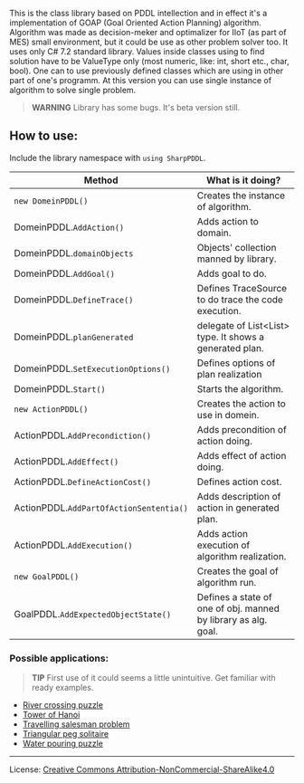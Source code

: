 This is the class library based on PDDL intellection and in effect it's a implementation of GOAP (Goal Oriented Action Planning) algorithm. Algorithm was made as decision-meker and optimalizer for IIoT (as part of MES) small environment, but it could be use as other problem solver too. It uses only C# 7.2 standard library. Values inside classes using to find solution have to be ValueType only (most numeric, like: int, short etc., char, bool). One can to use previously defined classes which are using in other part of one's programm. At this version you can use single instance of algorithm to solve single problem.

> **WARNING** 
> Library has some bugs. It's beta version still.

## How to use:
Include the library namespace with `using SharpPDDL`.

| Method | What is it doing? |
|---|---|
| `new DomeinPDDL()` | Creates the instance of algorithm. |
| DomeinPDDL.`AddAction()` | Adds action to domain. |
| DomeinPDDL.`domainObjects` | Objects' collection manned by library. |
| DomeinPDDL.`AddGoal()` | Adds goal to do. |
| DomeinPDDL.`DefineTrace()` | Defines TraceSource to do trace the code execution. |
| DomeinPDDL.`planGenerated` | delegate of List<List<string>> type. It shows a generated plan. |
| DomeinPDDL.`SetExecutionOptions()` | Defines options of plan realization |
| DomeinPDDL.`Start()` | Starts the algorithm. |
| `new ActionPDDL()` | Creates the action to use in domein. |
| ActionPDDL.`AddPrecondiction()` | Adds precondition of action doing. |
| ActionPDDL.`AddEffect()` | Adds effect of action doing. |
| ActionPDDL.`DefineActionCost()` | Defines action cost. |
| ActionPDDL.`AddPartOfActionSententia()` | Adds description of action in generated plan. |
| ActionPDDL.`AddExecution()` | Adds action execution of algorithm realization. |
| `new GoalPDDL()` | Creates the goal of algorithm run. |
| GoalPDDL.`AddExpectedObjectState()` | Defines a state of one of obj. manned by library as alg. goal. |

### Possible applications:

> **TIP**
> First use of it could seems a little unintuitive. Get familiar with ready examples.

* [River crossing puzzle](https://github.com/ArBom/SharpPDDL/blob/master/River%20crossing%20puzzle/Program.cs)
* [Tower of Hanoi](https://github.com/ArBom/SharpPDDL/blob/master/Hanoi%20Tower/Program.cs)
* [Travelling salesman problem](https://github.com/ArBom/SharpPDDL/blob/master/Travelling%20Salesman%20Problem/Program.cs)
* [Triangular peg solitaire](https://github.com/ArBom/SharpPDDL/blob/master/Peg%20solitaire/Program.cs)
* [Water pouring puzzle](https://github.com/ArBom/SharpPDDL/blob/master/Water%20pouring%20puzzle/Program.cs)

---
License: [Creative Commons Attribution-NonCommercial-ShareAlike4.0](https://creativecommons.org/licenses/by-nc-sa/4.0/legalcode)